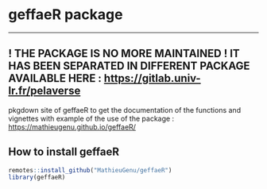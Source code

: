 geffaeR package
================

---
! THE PACKAGE IS NO MORE MAINTAINED !
IT HAS BEEN SEPARATED IN DIFFERENT PACKAGE AVAILABLE HERE :
<https://gitlab.univ-lr.fr/pelaverse>
---

pkgdown site of geffaeR to get the documentation of the functions and
vignettes with example of the use of the package :
<https://mathieugenu.github.io/geffaeR/>

## How to install **geffaeR**

``` r
remotes::install_github("MathieuGenu/geffaeR")
library(geffaeR)
```

